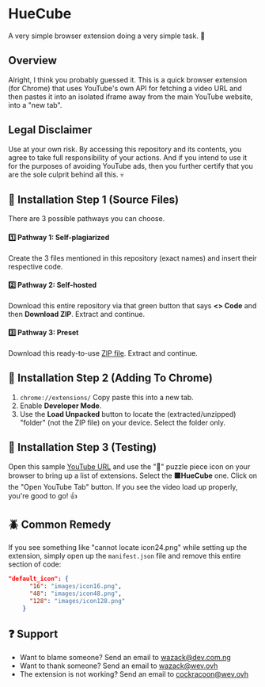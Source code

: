 # HueCube
A very simple browser extension doing a very simple task. 🙂

## Overview
Alright, I think you probably guessed it. This is a quick browser extension (for Chrome) that uses YouTube's own API for fetching a video URL and then pastes it into an isolated iframe away from the main YouTube website, into a "new tab".

## Legal Disclaimer
Use at your own risk. By accessing this repository and its contents, you agree to take full responsibility of your actions. And if you intend to use it for the purposes of avoiding YouTube ads, then you further certify that you are the sole culprit behind all this. 💀

## 📁 Installation Step 1 (Source Files)
There are 3 possible pathways you can choose.
#### 1️⃣ Pathway 1: Self-plagiarized
Create the 3 files mentioned in this repository (exact names) and insert their respective code.

#### 2️⃣ Pathway 2: Self-hosted
Download this entire repository via that green button that says **<> Code** and then **Download ZIP**. Extract and continue.

#### 3️⃣ Pathway 3: Preset
Download this ready-to-use [ZIP file](https://github.com/diztil/huecube/releases/download/v1/HueCube.zip). Extract and continue.

## 📁 Installation Step 2 (Adding To Chrome)
1. `chrome://extensions/` Copy paste this into a new tab.
2. Enable **Developer Mode**.
3. Use the **Load Unpacked** button to locate the (extracted/unzipped) "folder" (not the ZIP file) on your device. Select the folder only.

## 📁 Installation Step 3 (Testing)
Open this sample [YouTube URL](https://www.youtube.com/watch?v=dQw4w9WgXcQ) and use the "🧩" puzzle piece icon on your browser to bring up a list of extensions. Select the **🟩HueCube** one. Click on the "Open YouTube Tab" button. If you see the video load up properly, you're good to go! 👍

## 🪲 Common Remedy
If you see something like "cannot locate icon24.png" while setting up the extension, simply open up the `manifest.json` file and remove this entire section of code:
```json
"default_icon": {
      "16": "images/icon16.png",
      "48": "images/icon48.png",
      "128": "images/icon128.png"
    }
```

## ❓ Support
- Want to blame someone? Send an email to wazack@dev.com.ng
- Want to thank someone? Send an email to wazack@wev.ovh
- The extension is not working? Send an email to cockracoon@wev.ovh

